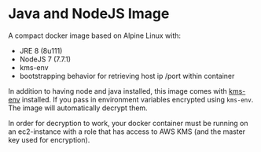 # Java and NodeJS Image

A compact docker image based on Alpine Linux with:

- JRE 8 (8u111)
- NodeJS 7 (7.7.1)
- kms-env 
- bootstrapping behavior for retrieving host ip /port within container

In addition to having node and java installed, this image
comes with [kms-env](https://github.com/ukayani/kms-env) installed.
If you pass in environment variables encrypted using `kms-env`. 
The image will automatically decrypt them. 

In order for decryption
to work, your docker container must be running on an ec2-instance with
a role that has access to AWS KMS (and the master key used for encryption).
